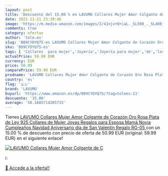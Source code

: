 ```yaml
---
layout: post
title: 'Descuento del 15.00 % en LAVUMO Collares Mujer Amor Colgante de C'
date: 2021-11-21 23:39:46
image: 'https://m.media-amazon.com/images/I/41njv+O+iaL._SL500_._SL400_.jpg'
comments: true
category: ofertas
author: 'tole.es'
slug: 'B09CYDYQ75-es LAVUMO Collares Mujer Amor Colgante de Corazón Oro Rosa...'
sku: 'B09CYDYQ75-es'
tags: [ 'Collares  para mujer','Joyería','Joyería para mujer','de','lavumo','ley','navidad','plata', ]
actualPrice: 50.99 EUR
currency: EUR
price: 50.99
comparePrice: 59.99 EUR
prodname: 'LAVUMO Collares Mujer Amor Colgante de Corazón Oro Rosa Plata de Ley 925 Collares de Mujer Joyas Regalos para Esposa  Mamá  Novia  Cumpleaños Navidad Aniversario día de San Valentín Regalo RG-05 '
country: 'es'
flag: '🇪🇸'
brand: 'LAVUMO'
buyurl: 'https://www.amazon.es/dp/B09CYDYQ75/?tag=tolees-21'
descuento: '15.00'
average: '58.1685714285715'
---
```


Tienes [LAVUMO Collares Mujer Amor Colgante de Corazón Oro Rosa Plata de Ley 925 Collares de Mujer Joyas Regalos para Esposa  Mamá  Novia  Cumpleaños Navidad Aniversario día de San Valentín Regalo RG-05 ](https://www.amazon.es/dp/B09CYDYQ75/?tag=tolees-21) con un 15.00 % de descuento con precio de oferta de 50.99 EUR (original: 59.99 EUR) en el siguiente enlace!

[![LAVUMO Collares Mujer Amor Colgante de C](https://m.media-amazon.com/images/I/41njv+O+iaL._SL500_._SL400_.jpg)](https://www.amazon.es/dp/B09CYDYQ75/?tag=tolees-21)

ℹ️:


[🛒 Accede a la oferta!!](https://www.amazon.es/dp/B09CYDYQ75/?tag=tolees-21)

